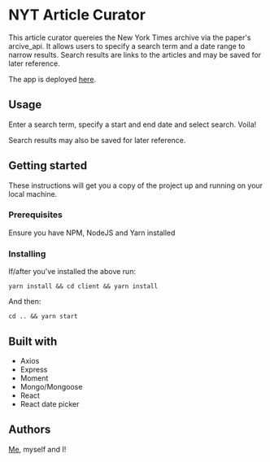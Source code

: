 # NYT Article Curator

This article curator quereies the New York Times archive via the paper's arcive_api. It allows users to specify a search term and a date range to narrow results. Search results are links to the articles and may be saved for later reference. 

The app is deployed [here](https://remembrance-drake-33191.herokuapp.com/).

## Usage

Enter a search term, specify a start and end date and select search. Voila! 

Search results may also be saved for later reference. 

## Getting started 

These instructions will get you a copy of the project up and running on your local machine.

### Prerequisites 

Ensure you have NPM, NodeJS and Yarn installed

### Installing 

If/after you've installed the above run: 

```
yarn install && cd client && yarn install 
```

And then: 

```
cd .. && yarn start 
```

## Built with 

- Axios 
- Express 
- Moment
- Mongo/Mongoose 
- React
- React date picker 

## Authors 

[Me](https://github.com/ezagala), myself and I!

